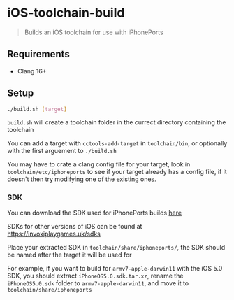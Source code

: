 # iOS-toolchain-build

> Builds an iOS toolchain for use with iPhonePorts

## Requirements

- Clang 16+

## Setup

```sh
./build.sh [target]
```

`build.sh` will create a toolchain folder in the currect directory containing the toolchain

You can add a target with `cctools-add-target` in `toolchain/bin`, or optionally with the first arguement to `./build.sh`

You may have to crate a clang config file for your target, look in `toolchain/etc/iphoneports` to see if your target already has a config file, if it doesn't then try modifying one of the existing ones.

### SDK

You can download the SDK used for iPhonePorts builds [here](https://github.com/OldWorldOrdr/iphoneports-sdk/raw/master/iPhoneOS5.0.sdk.tar.xz)

SDKs for other versions of iOS can be found at https://invoxiplaygames.uk/sdks

Place your extracted SDK in `toolchain/share/iphoneports/`, the SDK should be named after the target it will be used for

For example, if you want to build for `armv7-apple-darwin11` with the iOS 5.0 SDK, you should extract `iPhoneOS5.0.sdk.tar.xz`, rename the `iPhoneOS5.0.sdk` folder to `armv7-apple-darwin11`, and move it to `toolchain/share/iphoneports`
